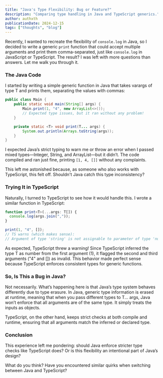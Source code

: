 ```yaml
---
title: "Java's Type Flexibility: Bug or Feature?"
description: "Comparing type handling in Java and TypeScript generics."
author: authxth
publicationDate: 2024-12-15
tags: ["thoughts", "blog"]
---
```


Recently, I wanted to recreate the flexibility of `console.log` in Java, so I decided to write a generic `print` function that could accept multiple arguments and print them comma-separated, just like `console.log` in JavaScript or TypeScript. The result? I was left with more questions than answers. Let me walk you through it.

### The Java Code
I started by writing a simple generic function in Java that takes varargs of type T and prints them, separating the values with commas:

```java {3}
public class Main {
    public static void main(String[] args) {
        Main.print(1, "4", new ArrayList<>());
        // Expected type issues, but it ran without any problem!
    }

    private static <T> void print(T... args) {
        System.out.println(Arrays.toString(args));
    }
}
```

I expected Java’s strict typing to warn me or throw an error when I passed mixed types—Integer, String, and ArrayList—but it didn’t. The code compiled and ran just fine, printing `[1, 4, []]` without any complaints.

This left me astonished because, as someone who also works with TypeScript, this felt off. Shouldn't Java catch this type inconsistency?


### Trying It in TypeScript
Naturally, I turned to TypeScript to see how it would handle this. I wrote a similar function in TypeScript:

```ts {5}
function print<T>(...args: T[]) {
  console.log(args.join(","));
}

print(1, "4", []);
// TS warns (which makes sense):
// Argument of type 'string' is not assignable to parameter of type 'number'.
```

As expected, TypeScript threw a warning! Since TypeScript inferred the type T as number from the first argument (1), it flagged the second and third arguments ("4" and []) as invalid. This behavior made perfect sense because TypeScript enforces consistent types for generic functions.

### So, Is This a Bug in Java?
Not necessarily. What’s happening here is that Java’s type system behaves differently due to type erasure. In Java, generic type information is erased at runtime, meaning that when you pass different types to T... args, Java won’t enforce that all arguments are of the same type. It simply treats the inputs as objects.

TypeScript, on the other hand, keeps strict checks at both compile and runtime, ensuring that all arguments match the inferred or declared type.


### Conclusion
This experience left me pondering: should Java enforce stricter type checks like TypeScript does? Or is this flexibility an intentional part of Java’s design?

What do you think? Have you encountered similar quirks when switching between Java and TypeScript?